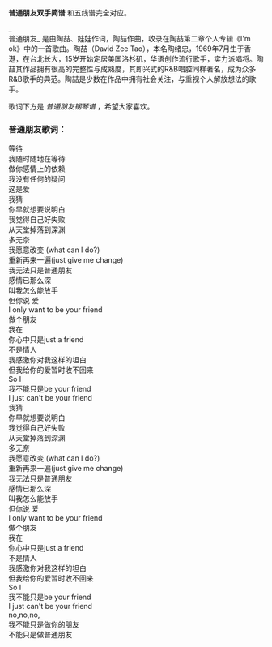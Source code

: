 

**普通朋友双手简谱** 和五线谱完全对应。

_  
普通朋友_ 是由陶喆、娃娃作词，陶喆作曲，收录在陶喆第二章个人专辑《I'm ok》中的一首歌曲。陶喆（David Zee
Tao），本名陶绪忠，1969年7月生于香港，在台北长大，15岁开始定居美国洛杉矶，华语创作流行歌手，实力派唱将。陶喆其作品拥有很高的完整性与成熟度，其即兴式的R&B唱腔同样著名，成为众多R&B歌手的典范。陶喆是少数在作品中拥有社会关注，与重视个人解放想法的歌手。

  
歌词下方是 _普通朋友钢琴谱_ ，希望大家喜欢。

### 普通朋友歌词：

等待  
我随时随地在等待  
做你感情上的依赖  
我没有任何的疑问  
这是爱  
我猜  
你早就想要说明白  
我觉得自己好失败  
从天堂掉落到深渊  
多无奈  
我愿意改变 (what can I do?)  
重新再来一遍(just give me change)  
我无法只是普通朋友  
感情已那么深  
叫我怎么能放手  
但你说 爱  
I only want to be your friend  
做个朋友  
我在  
你心中只是just a friend  
不是情人  
我感激你对我这样的坦白  
但我给你的爱暂时收不回来  
So I  
我不能只是be your friend  
I just can't be your friend  
我猜  
你早就想要说明白  
我觉得自己好失败  
从天堂掉落到深渊  
多无奈  
我愿意改变 (what can I do?)  
重新再来一遍(just give me change)  
我无法只是普通朋友  
感情已那么深  
叫我怎么能放手  
但你说 爱  
I only want to be your friend  
做个朋友  
我在  
你心中只是just a friend  
不是情人  
我感激你对我这样的坦白  
但我给你的爱暂时收不回来  
So I  
我不能只是be your friend  
I just can't be your friend  
no,no,no,  
我不能只是做你的朋友  
不能只是做普通朋友

